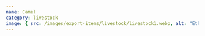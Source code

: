 ```yaml
---
name: Camel
category: livestock
image: { src: /images/export-items/livestock/livestock1.webp, alt: "Ethiopian livestock" }
---
```

